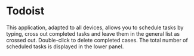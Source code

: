 # Todoist
This application, adapted to all devices, allows you to schedule tasks by typing, cross out completed tasks and leave them in the general list as crossed out. Double-click to delete completed cases. The total number of scheduled tasks is displayed in the lower panel.

